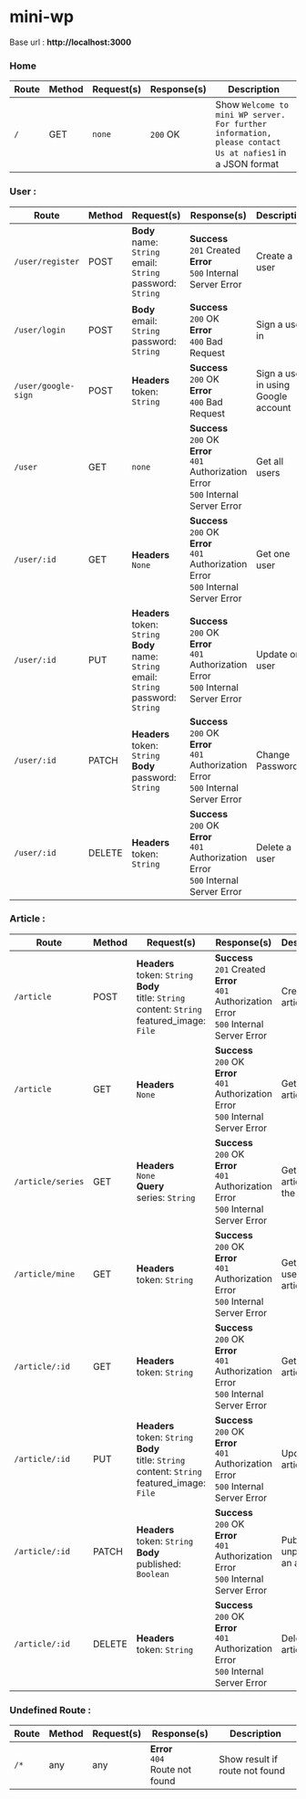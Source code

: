 # mini-wp

Base url : **http://localhost:3000**

### Home
Route | Method | Request(s) | Response(s) | Description
---|---|---|---|---
`/` | GET | `none` | `200` OK | Show `Welcome to mini WP server. For further information, please contact Us at nafies1` in a JSON format

### User :

Route | Method | Request(s) | Response(s) | Description
---|---|---|---|---
`/user/register` | POST | **Body**<br>name: `String`<br>email: `String`<br>password: `String` | **Success**<br>`201` Created<br>**Error**<br>`500` Internal Server Error | Create a user
`/user/login` | POST | **Body**<br>email: `String`<br>password: `String` | **Success**<br>`200` OK<br>**Error**<br>`400` Bad Request | Sign a user in
`/user/google-sign` | POST | **Headers**<br>token: `String` | **Success**<br>`200` OK<br>**Error**<br>`400` Bad Request | Sign a user in using Google account
`/user` | GET | `none` | **Success**<br>`200` OK<br>**Error**<br>`401` Authorization Error<br>`500` Internal Server Error | Get all users
`/user/:id` | GET | **Headers**<br>`None` | **Success**<br>`200` OK<br>**Error**<br>`401` Authorization Error<br>`500` Internal Server Error | Get one user
`/user/:id` | PUT | **Headers**<br>token: `String`<br>**Body**<br>name: `String`<br>email: `String`<br>password: `String` | **Success**<br>`200` OK<br>**Error**<br>`401` Authorization Error<br>`500` Internal Server Error | Update one user
`/user/:id` | PATCH | **Headers**<br>token: `String`<br>**Body**<br>password: `String` | **Success**<br>`200` OK<br>**Error**<br>`401` Authorization Error<br>`500` Internal Server Error | Change Password
`/user/:id` | DELETE | **Headers**<br>token: `String` | **Success**<br>`200` OK<br>**Error**<br>`401` Authorization Error<br>`500` Internal Server Error | Delete a user

### Article :

Route | Method | Request(s) | Response(s) | Description
---|---|---|---|---
`/article` | POST | **Headers**<br>token: `String`<br>**Body**<br>title: `String`<br>content: `String`<br>featured_image: `File` | **Success**<br>`201` Created<br>**Error**<br>`401` Authorization Error<br>`500` Internal Server Error | Create an article
`/article` | GET | **Headers**<br>`None` | **Success**<br>`200` OK<br>**Error**<br>`401` Authorization Error<br>`500` Internal Server Error | Get all articles
`/article/series` | GET | **Headers**<br>`None`<br>**Query**<br>series: `String` | **Success**<br>`200` OK<br>**Error**<br>`401` Authorization Error<br>`500` Internal Server Error | Get all articles in the series
`/article/mine` | GET | **Headers**<br>token: `String`<br> | **Success**<br>`200` OK<br>**Error**<br>`401` Authorization Error<br>`500` Internal Server Error | Get all user's articles
`/article/:id` | GET | **Headers**<br>token: `String` | **Success**<br>`200` OK<br>**Error**<br>`401` Authorization Error<br>`500` Internal Server Error | Get one article
`/article/:id` | PUT | **Headers**<br>token: `String`<br>**Body**<br>title: `String`<br>content: `String`<br>featured_image: `File` | **Success**<br>`200` OK<br>**Error**<br>`401` Authorization Error<br>`500` Internal Server Error | Update an article
`/article/:id` | PATCH | **Headers**<br>token: `String`<br>**Body**<br>published: `Boolean` | **Success**<br>`200` OK<br>**Error**<br>`401` Authorization Error<br>`500` Internal Server Error | Publish or unpublish an article
`/article/:id` | DELETE | **Headers**<br>token: `String` | **Success**<br>`200` OK<br>**Error**<br>`401` Authorization Error<br>`500` Internal Server Error | Delete an article


### Undefined Route :

Route | Method | Request(s) | Response(s) | Description
---|---|---|---|---
`/*` | any | any | **Error**<br>`404` <br>Route not found | Show result if route not found